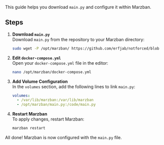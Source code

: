 This guide helps you download `main.py` and configure it within Marzban.

## Steps

1. **Download `main.py`**  
   Download `main.py` from the repository to your Marzban directory:

   ```bash
   sudo wget -P /opt/marzban/ https://github.com/erfjab/notforced/blob/master/main.py
   ```

2. **Edit `docker-compose.yml`**  
   Open your `docker-compose.yml` file in the editor:

   ```bash
   nano /opt/marzban/docker-compose.yml
   ```

3. **Add Volume Configuration**  
   In the `volumes` section, add the following lines to link `main.py`:

   ```yaml
   volumes:
     - /var/lib/marzban:/var/lib/marzban   
     - /opt/marzban/main.py:/code/main.py
   ```

4. **Restart Marzban**  
   To apply changes, restart Marzban:

   ```bash
   marzban restart
   ```

All done! Marzban is now configured with the `main.py` file.